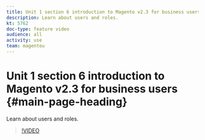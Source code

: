 ```yaml
---
title: Unit 1 section 6 introduction to Magento v2.3 for business users
description: Learn about users and roles.
kt: 5762
doc-type: feature video
audience: all
activity: use
team: magentou
---
```


# Unit 1 section 6 introduction to Magento v2.3 for business users {#main-page-heading}

Learn about users and roles.

>[!VIDEO](https://video.tv.adobe.com/v/35947)